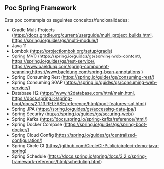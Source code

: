 ## Poc Spring Framework

Esta poc contempla os seguintes conceitos/funcionalidades: 

- Gradle Mult-Projects (https://docs.gradle.org/current/userguide/multi_project_builds.html, https://spring.io/guides/gs/multi-module/)
- Java 11
- Lombok (https://projectlombok.org/setup/gradle)
- Spring MVC (https://spring.io/guides/gs/serving-web-content/, https://spring.io/guides/gs/rest-service/, https://www.baeldung.com/spring-component-scanning,https://www.baeldung.com/spring-bean-annotations  )
- Spring Consuming Rest (https://spring.io/guides/gs/consuming-rest/)
- Spring Consuming SOAP (https://spring.io/guides/gs/consuming-web-service/)
- Database H2 (https://www.h2database.com/html/main.html, https://docs.spring.io/spring-boot/docs/2.1.13.RELEASE/reference/html/boot-features-sql.html)
- Spring JPA (https://spring.io/guides/gs/accessing-data-jpa/)
- Spring Security (https://spring.io/guides/gs/securing-web/)
- Spring Kafka (https://docs.spring.io/spring-kafka/reference/html/)
- Spring Docker Compose (https://spring.io/guides/gs/spring-boot-docker/)
- Spring Cloud Config (https://spring.io/guides/gs/centralized-configuration/)
- Spring Circle CI (https://github.com/CircleCI-Public/circleci-demo-java-spring)
- Spring Schedule (https://docs.spring.io/spring/docs/3.2.x/spring-framework-reference/html/scheduling.html)


